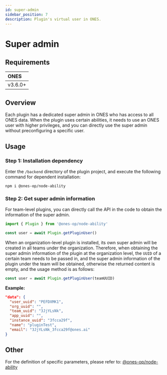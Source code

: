 ```yaml
---
id: super-admin
sidebar_position: 7
description: Plugin's virtual user in ONES.
---
```


# Super admin

## Requirements

| **ONES** |
| :------- |
| v3.6.0+  |

## Overview

Each plugin has a dedicated super admin in ONES who has access to all ONES data. When the plugin uses certain abilities, it needs to use an ONES user with higher privileges, and you can directly use the super admin without preconfiguring a specific user.

## Usage

### Step 1: Installation dependency

Enter the `/backend` directory of the plugin project, and execute the following command for dependent installation:

```shell
npm i @ones-op/node-ability
```

### Step 2: Get super admin information

For team-level plugins, you can directly call the API in the code to obtain the information of the super admin.

```typescript
import { Plugin } from '@ones-op/node-ability'

const user = await Plugin.getPluginUser()
```

When an organization-level plugin is installed, its own super admin will be created in all teams under the organization. Therefore, when obtaining the super admin information of the plugin at the organization level, the `UUID` of a certain team needs to be passed in, and the super admin information of the plugin under the team will be obtained, otherwise the returned content is empty, and the usage method is as follows:

```typescript
const user = await Plugin.getPluginUser(teamUUID)
```

**Example:**

```json
"data": {
  "user_uuid": "PEFDXMK1",
  "org_uuid": "",
  "team_uuid": "3JjYLsNk",
  "app_uuid": "",
  "instance_uuid": "3fcca29f",
  "name": "pluginTest",
  "email": "3JjYLsNk_3fcca29f@ones.ai"
}
```

## Other

For the definition of specific parameters, please refer to: [@ones-op/node-ability](../../reference/packages/node-ability/node-ability.md#getPluginUser)
